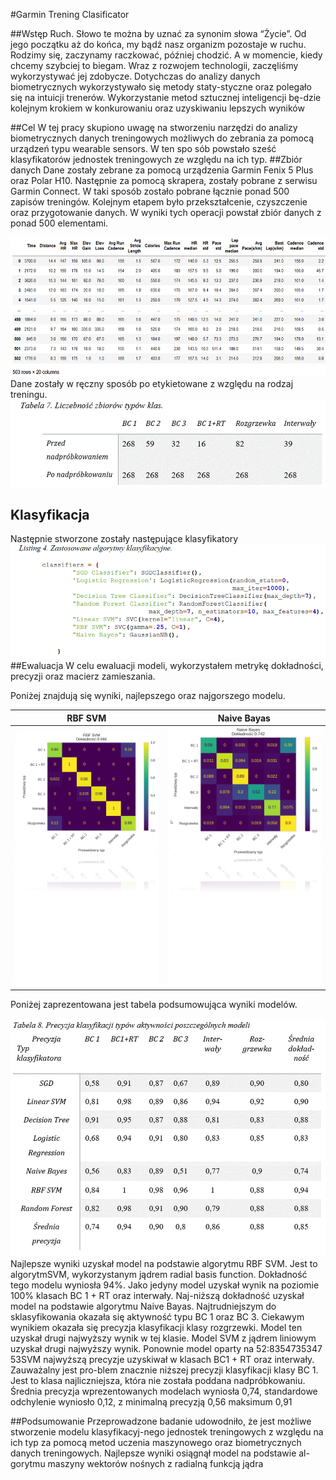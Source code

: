 #Garmin Trening Clasificator

##Wstęp
Ruch. Słowo te można by uznać za synonim słowa “Życie”. Od jego początku aż do końca, my bądź nasz organizm pozostaje w ruchu. Rodzimy się, zaczynamy raczkować, później chodzić. A w momencie, kiedy chcemy szybciej to biegam. Wraz z rozwojem technologii, zaczęliśmy wykorzystywać jej zdobycze. Dotychczas do analizy danych biometrycznych wykorzystywało się metody staty-styczne oraz polegało się na intuicji trenerów. Wykorzystanie metod sztucznej inteligencji bę-dzie kolejnym krokiem w konkurowaniu oraz uzyskiwaniu lepszych wyników

##Cel
W tej pracy skupiono uwagę na stworzeniu narzędzi do analizy biometrycznych danych treningowych możliwych do zebrania za pomocą urządzeń typu wearable sensors. W ten spo sób powstało sześć klasyfikatorów jednostek treningowych ze względu na ich typ. 
##Zbiór danych
Dane zostały zebrane za pomocą urządzenia Garmin Fenix 5 Plus oraz Polar H10. Następnie za pomocą skrapera, zostały pobrane z serwisu Garmin Connect. W taki sposób zostało pobrane łącznie ponad 500 zapisów treningów. Kolejnym etapem było przekształcenie, czyszczenie oraz przygotowanie danych. W wyniki tych operacji powstał zbiór danych z ponad 500 elementami. 

![ZbiorDanych](resources/photos/img.png)
Dane zostały w ręczny sposób po etykietowane z względu na rodzaj treningu.
![ZbiorDanych](resources/photos/img_1.png)
## Klasyfikacja
Następnie stworzone zostały następujące klasyfikatory
![ZbiorDanych](resources/photos/img_2.png)
##Ewaluacja
W celu ewaluacji modeli, wykorzystałem metrykę dokładności, precyzji oraz macierz zamieszania.

Poniżej znajdują się wyniki, najlepszego oraz najgorszego modelu.


RBF SVM         |  Naive Bayas
:-------------------------:|:-------------------------:
![ZbiorDanych](resources/photos/img_3.png) | ![ZbiorDanych](resources/photos/img_4.png)

Poniżej zaprezentowana jest tabela podsumowująca wyniki modelów.

![ZbiorDanych](resources/photos/img_5.png)
Najlepsze wyniki uzyskał model na podstawie algorytmu RBF SVM. Jest to algorytmSVM, wykorzystanym jądrem radial basis function. Dokładność tego modelu wyniosła 94%. Jako jedyny model uzyskał wynik na poziomie 100% klasach BC 1 + RT oraz interwały. Naj-niższą dokładność uzyskał model na podstawie algorytmu Naive Bayas.  Najtrudniejszym  do sklasyfikowania okazała się aktywność typu BC 1 oraz BC 3. Ciekawym wynikiem okazała się precyzja klasyfikacji klasy rozgrzewki. Model ten uzyskał drugi najwyższy wynik w tej klasie. Model SVM z jądrem liniowym uzyskał drugi najwyższy wynik. Ponownie model oparty na 52:8354735347
53SVM najwyższą precyzje uzyskiwał w klasach BC1 + RT oraz interwały. Zauważalny jest pro-blem znacznie niższej precyzji klasyfikacji klasy BC 1. Jest to klasa najliczniejsza, która nie została  poddana  nadpróbkowaniu.  Średnia  precyzja  wprezentowanych  modelach  wyniosła 0,74, standardowe odchylenie wyniosło 0,12, z minimalną precyzją 0,56 maksimum 0,91

##Podsumowanie
Przeprowadzone badanie udowodniło, że jest możliwe stworzenie modelu klasyfikacyj-nego jednostek treningowych z względu na ich typ za pomocą metod uczenia maszynowego oraz biometrycznych danych treningowych. Najlepsze wyniki osiągnął model na podstawie al-gorytmu maszyny wektorów nośnych z radialną funkcją jądra